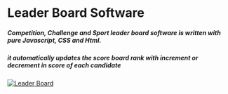 # Leader Board Software

##### Competition, Challenge and Sport leader board software is written with pure Javascript, CSS and Html.
##### it automatically updates the score board rank with increment or decrement in score of each candidate

<a href=''>![Leader Board]()</a>